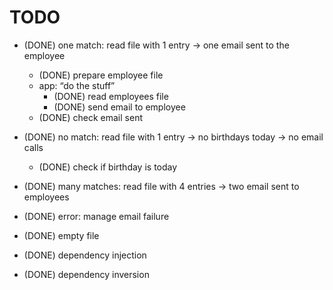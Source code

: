 # TODO

* (DONE) one match: read file with 1 entry -> one email sent to the employee
  - (DONE) prepare employee file
  - app: “do the stuff”
    - (DONE) read employees file
    - (DONE) send email to employee
  - (DONE) check email sent


* (DONE) no match: read file with 1 entry -> no birthdays today -> no email calls
  - (DONE) check if birthday is today


* (DONE) many matches: read file with 4 entries -> two email sent to employees


* (DONE) error: manage email failure


* (DONE) empty file


* (DONE) dependency injection


* (DONE) dependency inversion
